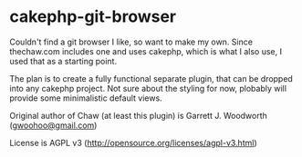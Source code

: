 cakephp-git-browser
===================

Couldn't find a git browser I like, so want to make my own. Since thechaw.com includes one and uses cakephp, which is what I also use, I used that as a starting point.

The plan is to create a fully functional separate plugin, that can be dropped into any cakephp project. Not sure about the styling for now, plobably will provide some minimalistic default views.

Original author of Chaw (at least this plugin) is Garrett J. Woodworth (gwoohoo@gmail.com)

License is AGPL v3 (http://opensource.org/licenses/agpl-v3.html)